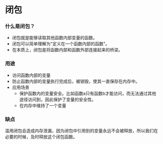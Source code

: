 # 闭包

### 什么是闭包？
- 闭包就是能够读取其他函数内部变量的函数。
- 闭包可以简单理解为"定义在一个函数内部的函数"。
- 在本质上，闭包是将函数内部和函数外部连接起来的桥梁。


### 用途
- 访问函数内部的变量
- 防止函数内部的变量执行完成后，被销毁，使其一直保存在内存中。
- 应用场景
  - 保护函数内的变量安全。比如函数a只有函数b才能访问，而无法通过其他途径访问到，因此保护了变量的安全性。
  - 在内存中维持了一个变量


### 缺点
滥用闭包会造成内存泄漏，因为闭包中引用到的变量永远不会被释放，所以我们在必要的时候，及时释放这个闭包函数。 